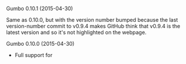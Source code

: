 Gumbo 0.10.1 (2015-04-30)

Same as 0.10.0, but with the version number bumped because the last version-number commit to v0.9.4 makes GitHub think that v0.9.4 is the latest version and so it's not highlighted on the webpage.

Gumbo 0.10.0 (2015-04-30)

* Full support for <template> tag (kevinhendricks, nostrademons).
* Some fixes for <rtc>/<rt> handling (kevinhendricks, vmg).
* All html5lib-trunk tests pass now! (kevinhendricks, vmg, nostrademons)
* Support for fragment parsing (vmg)
* A couple additional example programs (kevinhendricks)
* Performance improvements totaling an estimated 30-40% total improvement (vmg, nostrademons).

Gumbo 0.9.4 (2015-04-30)

* Additional Visual Studio fixes (lowjoel, nostrademons)
* Fixed some unused variable warnings.
* Fix for glibtoolize vs. libtoolize build errors on Mac.
* Fixed CDATA end tag handling.

Gumbo 0.9.3 (2015-02-17)

* Bugfix for &AElig; entities (rgrove)
* Fix CDATA handling; CDATA sections now generate a GUMBO_NODE_CDATA node rather
than plain text.
* Fix get_title example to handle whitespace nodes (gsnedders)
* Visual Studio compilation fixes (fishioon)
* Take the namespace into account when determining whether a node matches a
certain tag (aroben)
* Replace the varargs tag functions with a tagset bytevector, for a 20-30%
speedup in overall parse time (kevinhendricks, vmg)
* Add MacOS X support to Travis CI, and fix the deployment/DLL issues this
uncovered (nostrademons, kevinhendricks, vmg)

Gumbo 0.9.2 (2014-09-21)

* Performance improvements: Ragel-based char ref decoder and DFA-based UTF8
* decoder, totaling speedups of up to 300%.
* Added benchmarking program and some sample data.
* Fixed a compiler error under Visual Studio.
* Fix an error in the ctypes bindings that could lead to memory corruption in
* the Python bindings.
* Fix duplicate attributes when parsing <isindex> tags.
* Don't leave semicolons behind when consuming entity references (rgrove)
* Internally rename some functions in preparation for an amalgamation file
(jdeng)
* Add proper cflags for gyp builds (skabbes)

Gumbo 0.9.1 (2014-08-07)

* First version listed on PyPi.
* Autotools files excluded from GitHub and generated via autogen.sh. (endgame)
* Numerous compiler warnings fixed. (bnoordhuis, craigbarnes)
* Google security audit passed.
* Gyp support (tfarina)
* Naming convention for structs changed to avoid C reserved words.
* Fix several integer and buffer overflows (Maxime2)
* Some Visual Studio compiler support (bugparty)
* Python3 compatibility for the ctypes bindings.

Gumbo 0.9.0 (2013-08-13)

* Initial release open-sourced by Google.
